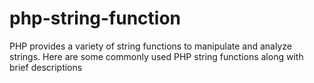 # php-string-function
PHP provides a variety of string functions to manipulate and analyze strings. Here are some commonly used PHP string functions along with brief descriptions

